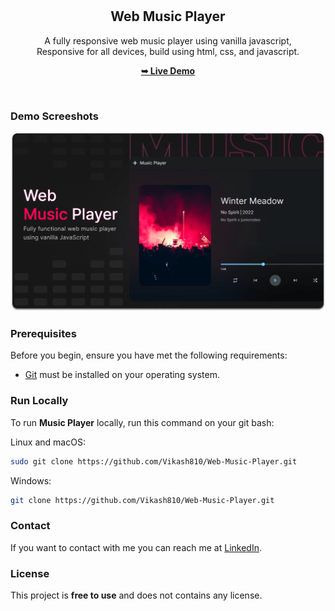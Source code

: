<div align="center">

  <br />
  <br />

  <h2 align="center">Web Music Player</h2>

  A fully responsive web music player using vanilla javascript, <br />Responsive for all devices, build using html, css, and javascript.

  <a href="https://vikash810.github.io/Web-Music-Player/"><strong>➥ Live Demo</strong></a>

</div>

<br />

### Demo Screeshots

![Music Player Desktop Demo](./readme-images/desktop.png "Desktop Demo")

### Prerequisites

Before you begin, ensure you have met the following requirements:

* [Git](https://git-scm.com/downloads "Download Git") must be installed on your operating system.

### Run Locally

To run **Music Player** locally, run this command on your git bash:

Linux and macOS:

```bash
sudo git clone https://github.com/Vikash810/Web-Music-Player.git
```

Windows:

```bash
git clone https://github.com/Vikash810/Web-Music-Player.git
```

### Contact

If you want to contact with me you can reach me at [LinkedIn](https://www.linkedin.com/in/vikash-kumar5).

### License

This project is **free to use** and does not contains any license.
